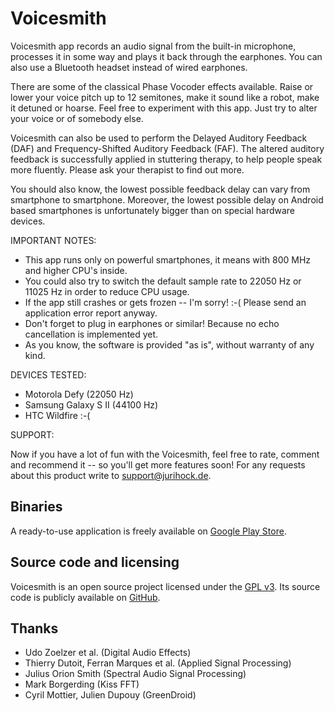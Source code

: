 Voicesmith
==========

Voicesmith app records an audio signal from the built-in microphone, processes it in some way and plays it back through the earphones. You can also use a Bluetooth headset instead of wired earphones.

There are some of the classical Phase Vocoder effects available. Raise or lower your voice pitch up to 12 semitones, make it sound like a robot, make it detuned or hoarse. Feel free to experiment with this app. Just try to alter your voice or of somebody else.

Voicesmith can also be used to perform the Delayed Auditory Feedback (DAF) and Frequency-Shifted Auditory Feedback (FAF). The altered auditory feedback is successfully applied in stuttering therapy, to help people speak more fluently. Please ask your therapist to find out more.

You should also know, the lowest possible feedback delay can vary from smartphone to smartphone. Moreover, the lowest possible delay on Android based smartphones is unfortunately bigger than on special hardware devices.

IMPORTANT NOTES:

* This app runs only on powerful smartphones, it means with 800 MHz and higher CPU's inside.
* You could also try to switch the default sample rate to 22050 Hz or 11025 Hz in order to reduce CPU usage.
* If the app still crashes or gets frozen -- I'm sorry! :-( Please send an application error report anyway.
* Don't forget to plug in earphones or similar! Because no echo cancellation is implemented yet.
* As you know, the software is provided "as is", without warranty of any kind.

DEVICES TESTED:

* Motorola Defy (22050 Hz)
* Samsung Galaxy S II (44100 Hz)
* HTC Wildfire :-(

SUPPORT:

Now if you have a lot of fun with the Voicesmith, feel free to rate, comment and recommend it -- so you'll get more features soon! For any requests about this product write to support@jurihock.de.

Binaries
--------

A ready-to-use application is freely available on [Google Play Store](http://play.google.com/store/apps/details?id=de.jurihock.voicesmith).

Source code and licensing
-------------------------

Voicesmith is an open source project licensed under the [GPL v3](http://www.gnu.org/licenses/gpl.html). Its source code is publicly available on [GitHub](http://github.com/jurihock/voicesmith).

Thanks
------

* Udo Zoelzer et al. (Digital Audio Effects)
* Thierry Dutoit, Ferran Marques et al. (Applied Signal Processing)
* Julius Orion Smith (Spectral Audio Signal Processing)
* Mark Borgerding (Kiss FFT)
* Cyril Mottier, Julien Dupouy (GreenDroid)